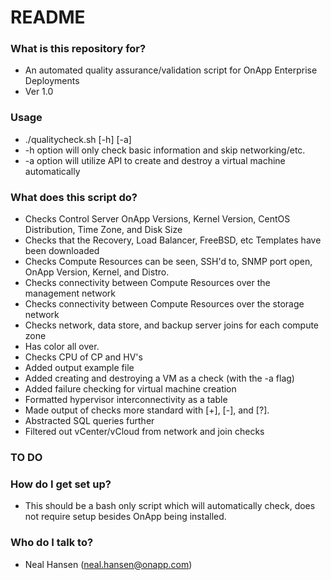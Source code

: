 # README #

### What is this repository for? ###

* An automated quality assurance/validation script for OnApp Enterprise Deployments
* Ver 1.0

### Usage ###

* ./qualitycheck.sh [-h] [-a]
* -h option will only check basic information and skip networking/etc.
* -a option will utilize API to create and destroy a virtual machine automatically

### What does this script do? ###

* Checks Control Server OnApp Versions, Kernel Version, CentOS Distribution, Time Zone, and Disk Size
* Checks that the Recovery, Load Balancer, FreeBSD, etc Templates have been downloaded
* Checks Compute Resources can be seen, SSH'd to, SNMP port open, OnApp Version, Kernel, and Distro.
* Checks connectivity between Compute Resources over the management network
* Checks connectivity between Compute Resources over the storage network
* Checks network, data store, and backup server joins for each compute zone
* Has color all over.
* Checks CPU of CP and HV's
* Added output example file
* Added creating and destroying a VM as a check (with the -a flag)
* Added failure checking for virtual machine creation
* Formatted hypervisor interconnectivity as a table
* Made output of checks more standard with [+], [-], and [?].
* Abstracted SQL queries further
* Filtered out vCenter/vCloud from network and join checks

### TO DO ###

### How do I get set up? ###

* This should be a bash only script which will automatically check, does not require setup besides OnApp being installed.

### Who do I talk to? ###

* Neal Hansen (neal.hansen@onapp.com)
